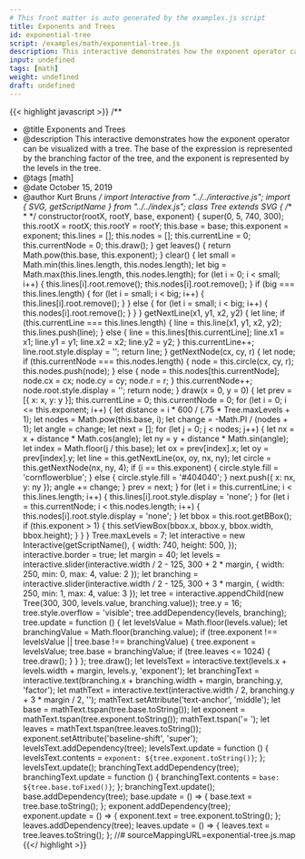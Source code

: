 ```yaml
---
# This front matter is auto generated by the examples.js script
title: Exponents and Trees
id: exponential-tree
script: /examples/math/exponential-tree.js
description: This interactive demonstrates how the exponent operator can be visualized with a tree. The base of the expression is represented by the branching factor of the tree, and the exponent is represented by the levels in the tree.
input: undefined
tags: [math]
weight: undefined
draft: undefined
---
```


{{< highlight javascript >}}
/**
* @title Exponents and Trees
* @description This interactive demonstrates how the exponent operator can be visualized with a tree. The base of the expression is represented by the branching factor of the tree, and the exponent is represented by the levels in the tree.
* @tags [math]
* @date October 15, 2019
* @author Kurt Bruns
*/
import Interactive from "../../interactive.js";
import { SVG, getScriptName } from "../../index.js";
class Tree extends SVG {
    /**
    *
    */
    constructor(rootX, rootY, base, exponent) {
        super(0, 5, 740, 300);
        this.rootX = rootX;
        this.rootY = rootY;
        this.base = base;
        this.exponent = exponent;
        this.lines = [];
        this.nodes = [];
        this.currentLine = 0;
        this.currentNode = 0;
        this.draw();
    }
    get leaves() {
        return Math.pow(this.base, this.exponent);
    }
    clear() {
        let small = Math.min(this.lines.length, this.nodes.length);
        let big = Math.max(this.lines.length, this.nodes.length);
        for (let i = 0; i < small; i++) {
            this.lines[i].root.remove();
            this.nodes[i].root.remove();
        }
        if (big === this.lines.length) {
            for (let i = small; i < big; i++) {
                this.lines[i].root.remove();
            }
        }
        else {
            for (let i = small; i < big; i++) {
                this.nodes[i].root.remove();
            }
        }
    }
    getNextLine(x1, y1, x2, y2) {
        let line;
        if (this.currentLine === this.lines.length) {
            line = this.line(x1, y1, x2, y2);
            this.lines.push(line);
        }
        else {
            line = this.lines[this.currentLine];
            line.x1 = x1;
            line.y1 = y1;
            line.x2 = x2;
            line.y2 = y2;
        }
        this.currentLine++;
        line.root.style.display = '';
        return line;
    }
    getNextNode(cx, cy, r) {
        let node;
        if (this.currentNode === this.nodes.length) {
            node = this.circle(cx, cy, r);
            this.nodes.push(node);
        }
        else {
            node = this.nodes[this.currentNode];
            node.cx = cx;
            node.cy = cy;
            node.r = r;
        }
        this.currentNode++;
        node.root.style.display = '';
        return node;
    }
    draw(x = 0, y = 0) {
        let prev = [{ x: x, y: y }];
        this.currentLine = 0;
        this.currentNode = 0;
        for (let i = 0; i <= this.exponent; i++) {
            let distance = i * 600 / (.75 * Tree.maxLevels + 1);
            let nodes = Math.pow(this.base, i);
            let change = -Math.PI / (nodes + 1);
            let angle = change;
            let next = [];
            for (let j = 0; j < nodes; j++) {
                let nx = x + distance * Math.cos(angle);
                let ny = y + distance * Math.sin(angle);
                let index = Math.floor(j / this.base);
                let ox = prev[index].x;
                let oy = prev[index].y;
                let line = this.getNextLine(ox, oy, nx, ny);
                let circle = this.getNextNode(nx, ny, 4);
                if (i == this.exponent) {
                    circle.style.fill = 'cornflowerblue';
                }
                else {
                    circle.style.fill = '#404040';
                }
                next.push({ x: nx, y: ny });
                angle += change;
            }
            prev = next;
        }
        for (let i = this.currentLine; i < this.lines.length; i++) {
            this.lines[i].root.style.display = 'none';
        }
        for (let i = this.currentNode; i < this.nodes.length; i++) {
            this.nodes[i].root.style.display = 'none';
        }
        let bbox = this.root.getBBox();
        if (this.exponent > 1) {
            this.setViewBox(bbox.x, bbox.y, bbox.width, bbox.height);
        }
    }
}
Tree.maxLevels = 7;
let interactive = new Interactive(getScriptName(), {
    width: 740,
    height: 500,
});
interactive.border = true;
let margin = 40;
let levels = interactive.slider(interactive.width / 2 - 125, 300 + 2 * margin, {
    width: 250,
    min: 0,
    max: 4,
    value: 2
});
let branching = interactive.slider(interactive.width / 2 - 125, 300 + 3 * margin, {
    width: 250,
    min: 1,
    max: 4,
    value: 3
});
let tree = interactive.appendChild(new Tree(300, 300, levels.value, branching.value));
tree.y = 16;
tree.style.overflow = 'visible';
tree.addDependency(levels, branching);
tree.update = function () {
    let levelsValue = Math.floor(levels.value);
    let branchingValue = Math.floor(branching.value);
    if (tree.exponent !== levelsValue || tree.base !== branchingValue) {
        tree.exponent = levelsValue;
        tree.base = branchingValue;
        if (tree.leaves <= 1024) {
            tree.draw();
        }
    }
};
tree.draw();
let levelsText = interactive.text(levels.x + levels.width + margin, levels.y, 'exponent');
let branchingText = interactive.text(branching.x + branching.width + margin, branching.y, 'factor');
let mathText = interactive.text(interactive.width / 2, branching.y + 3 * margin / 2, '');
mathText.setAttribute('text-anchor', 'middle');
let base = mathText.tspan(tree.base.toString());
let exponent = mathText.tspan(tree.exponent.toString());
mathText.tspan('= ');
let leaves = mathText.tspan(tree.leaves.toString());
exponent.setAttribute('baseline-shift', 'super');
levelsText.addDependency(tree);
levelsText.update = function () {
    levelsText.contents = `exponent: ${tree.exponent.toString()}`;
};
levelsText.update();
branchingText.addDependency(tree);
branchingText.update = function () {
    branchingText.contents = `base: ${tree.base.toFixed()}`;
};
branchingText.update();
base.addDependency(tree);
base.update = () => {
    base.text = tree.base.toString();
};
exponent.addDependency(tree);
exponent.update = () => {
    exponent.text = tree.exponent.toString();
};
leaves.addDependency(tree);
leaves.update = () => {
    leaves.text = tree.leaves.toString();
};
//# sourceMappingURL=exponential-tree.js.map
{{</ highlight >}}


